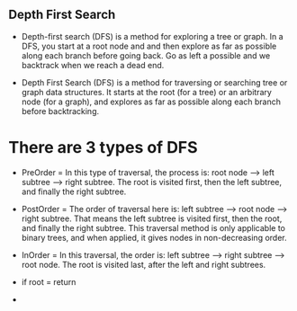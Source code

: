 ## Depth First Search

- Depth-first search (DFS) is a method for exploring a tree or graph. In a DFS, you start at a root node and and then explore as far as possible along each branch before going back. Go as left a possible and we backtrack when we reach a dead end.

- Depth First Search (DFS) is a method for traversing or searching tree or graph data structures. It starts at the root (for a tree) or an arbitrary node (for a graph), and explores as far as possible along each branch before backtracking.

# There are 3 types of DFS 

- PreOrder = In this type of traversal, the process is: root node --> left subtree --> right subtree. The root is visited first, then the left subtree, and finally the right subtree.

- PostOrder = The order of traversal here is: left subtree --> root node --> right subtree. That means the left subtree is visited first, then the root, and finally the right subtree. This traversal method is only applicable to binary trees, and when applied, it gives nodes in non-decreasing order.

- InOrder = In this traversal, the order is: left subtree --> right subtree --> root node. The root is visited last, after the left and right subtrees.


- if root = return
- 
